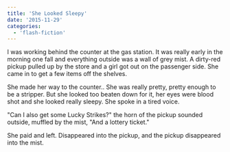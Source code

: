```yaml
---
title: 'She Looked Sleepy'
date: '2015-11-29'
categories:
  - 'flash-fiction'
---
```


I was working behind the counter at the gas station. It was really early in the
morning one fall and everything outside was a wall of grey mist. A dirty-red
pickup pulled up by the store and a girl got out on the passenger side. She came
in to get a few items off the shelves.

<!-- truncate -->


She made her way to the counter.. She was really pretty, pretty enough to be a
stripper. But she looked too beaten down for it, her eyes were blood shot and
she looked really sleepy. She spoke in a tired voice.

"Can I also get some Lucky Strikes?" the horn of the pickup sounded outside,
muffled by the mist, "And a lottery ticket."

She paid and left. Disappeared into the pickup, and the pickup disappeared into
the mist.

